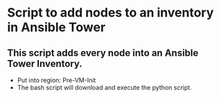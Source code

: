 # Script to add nodes to an inventory in Ansible Tower

## This script adds every node into an Ansible Tower Inventory.

- Put into region: Pre-VM-Init
- The bash script will download and execute the python script.
